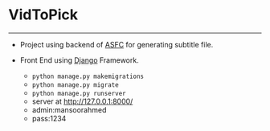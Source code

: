 # VidToPick
<hr>

- Project using backend of <a href="https://github.com/mans00rahmed/Automatic-Subtitle-File-Creation">ASFC</a> for generating subtitle file.

- Front End using <a href="https://github.com/Mahnoor-ismail01/vidtopick">Django</a> Framework.
  - `python manage.py makemigrations`
  - `python manage.py migrate`
  - `python manage.py runserver`
  -  server at http://127.0.0.1:8000/
  - admin:mansoorahmed
  - pass:1234
